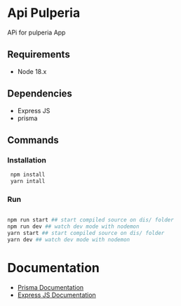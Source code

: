 # Api Pulperia

APi for pulperia App

## Requirements

- Node 18.x

## Dependencies

- Express JS
- prisma

## Commands

### Installation

```bash
 npm install
 yarn intall
```


### Run

```bash

npm run start ## start compiled source on dis/ folder
npm run dev ## watch dev mode with nodemon
yarn start ## start compiled source on dis/ folder
yarn dev ## watch dev mode with nodemon
```

# Documentation

- [Prisma Documentation](https://www.prisma.io/docs/concepts)
- [Express JS Documentation](https://expressjs.com)
